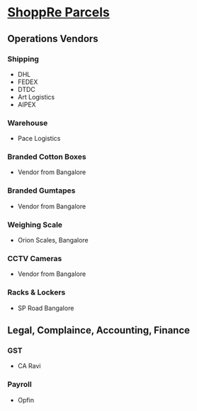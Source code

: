 # [ShoppRe Parcels](https://www.parkenconsulting.com/guide/how-to-start-parcel-forwarding-company-like-myus-or-ship-it-to-or-shop-usa/clients/shoppreparcels-india.html)


## Operations Vendors

### Shipping
- DHL
- FEDEX
- DTDC
- Art Logistics
- AIPEX

### Warehouse

- Pace Logistics

### Branded Cotton Boxes

- Vendor from Bangalore

### Branded Gumtapes

- Vendor from Bangalore

### Weighing Scale

- Orion Scales, Bangalore

### CCTV Cameras

- Vendor from Bangalore

### Racks & Lockers

- SP Road Bangalore

## Legal, Complaince, Accounting, Finance

### GST

- CA Ravi

### Payroll

- Opfin

